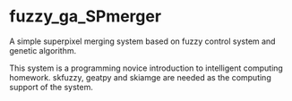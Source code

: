 # fuzzy_ga_SPmerger
A simple superpixel merging system based on fuzzy control system and genetic algorithm.

This system is a programming novice introduction to intelligent computing homework. skfuzzy, geatpy and skiamge are needed as the computing support of the system.
